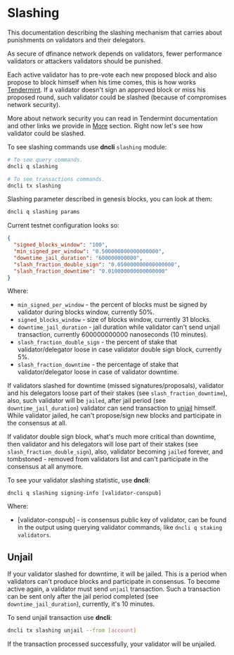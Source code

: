 # Slashing

This documentation describing the slashing mechanism that carries about punishments on validators and their delegators.

As secure of dfinance network depends on validators, fewer performance validators or attackers validators should be punished. 

Each active validator has to pre-vote each new proposed block and also propose to block himself when his time comes, this is how works [Tendermint](https://tendermint.com/). If a validator doesn't sign an approved block or miss his proposed round, such validator could be slashed (because of compromises network security). 

More about network security you can read in Tendermint documentation and other links we provide in [More](/staking/more.md) section. Right now let's see how validator could be slashed.

To see slashing commands use **dncli** `slashing` module:

```bash
# To see query commands.
dncli q slashing

# To see transactions commands.
dncli tx slashing
```

Slashing parameter described in genesis blocks, you can look at them:

```bash
dncli q slashing params 
```

Current testnet configuration looks so:

```json
{
  "signed_blocks_window": "100",
  "min_signed_per_window": "0.500000000000000000",
  "downtime_jail_duration": "600000000000",
  "slash_fraction_double_sign": "0.050000000000000000",
  "slash_fraction_downtime": "0.010000000000000000"
}
```

Where:

  * `min_signed_per_window` - the percent of blocks must be signed by validator during blocks window, currently 50%.
  * `signed_blocks_window` - size of blocks window, currently 31 blocks.
  * `downtime_jail_duration` - jail duration while validator can't send unjail transaction, currently 600000000000 nanoseconds (10 minutes).
  * `slash_fraction_double_sign` - the percent of stake that validator/delegator loose in case validator double sign block, currently 5%.
  * `slash_fraction_downtime` - the percentage of stake that validator/delegator loose in case of validator downtime.

If validators slashed for downtime (missed signatures/proposals), validator and his delegators loose part of their stakes (see `slash_fraction_downtime`), also, such validator will be  `jailed`, after jail period (see `downtime_jail_duration`) validator can send transaction to [unjail](#unjail) himself. While validator jailed, he can't propose/sign new blocks and participate in the consensus at all.

If validator double sign block, what's much more critical than downtime, then validator and his delegators will lose part of their stakes (see `slash_fraction_double_sign`), also, validator becoming `jailed` forever, and tombstoned -  removed from validators list and can't participate in the consensus at all anymore.

To see your validator slashing statistic, use **dncli**:

```dncli
dncli q slashing signing-info [validator-conspub]
```

Where: 

  * [validator-conspub] - is consensus public key of validator, can be found in the output using querying validator commands, like `dncli q staking validators`.

## Unjail 

If your validator slashed for downtime, it will be jailed. This is a period when validators can't produce blocks and participate in consensus. To become active again, a validator must send `unjail` transaction. Such a transaction can be sent only after the jail period completed (see `downtime_jail_duration`), currently, it's 10 minutes.

To send unjail transaction use **dncli**:

```bash
dncli tx slashing unjail --from [account]
```

If the transaction processed successfully, your validator will be unjailed.
